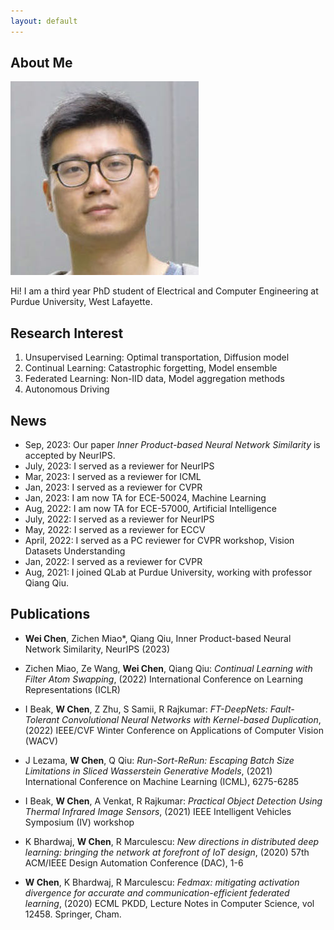 ```yaml
---
layout: default
---
```


## About Me

<img class="profile-picture" src="weichen.jpeg">

Hi! I am a third year PhD student of Electrical and Computer Engineering at Purdue University, West Lafayette.

<!-- This is a [link](http://google.com). -->

<!-- This is a jekyll based resume template. You can find the full source code on [GitHub](https://github.com/bk2dcradle/researcher) -->

## Research Interest

1. Unsupervised Learning: Optimal transportation, Diffusion model
2. Continual Learning: Catastrophic forgetting, Model ensemble
3. Federated Learning: Non-IID data, Model aggregation methods
4. Autonomous Driving

## News

* Sep, 2023: Our paper *Inner Product-based Neural Network Similarity* is accepted by NeurIPS.
* July, 2023: I served as a reviewer for NeurIPS
* Mar, 2023: I served as a reviewer for ICML
* Jan, 2023: I served as a reviewer for CVPR
* Jan, 2023: I am now TA for ECE-50024, Machine Learning
* Aug, 2022: I am now TA for ECE-57000, Artificial Intelligence
* July, 2022: I served as a reviewer for NeurIPS
* May, 2022: I served as a reviewer for ECCV
* April, 2022: I served as a PC reviewer for CVPR workshop, Vision Datasets Understanding
* Jan, 2022: I served as a reviewer for CVPR
* Aug, 2021: I joined QLab at Purdue University, working with professor Qiang Qiu.

## Publications

* **Wei Chen**, Zichen Miao*, Qiang Qiu, Inner Product-based Neural Network Similarity, NeurIPS (2023)

* Zichen Miao, Ze Wang, **Wei Chen**, Qiang Qiu: *Continual Learning with Filter Atom Swapping*, (2022) International Conference on Learning Representations (ICLR)

* I Beak, **W Chen**, Z Zhu, S Samii, R Rajkumar: *FT-DeepNets: Fault-Tolerant Convolutional Neural Networks with Kernel-based Duplication*, (2022) IEEE/CVF Winter Conference on Applications of Computer Vision (WACV)

* J Lezama, **W Chen**, Q Qiu: *Run-Sort-ReRun: Escaping Batch Size Limitations in Sliced Wasserstein Generative Models*, (2021) International Conference on Machine Learning (ICML), 6275-6285

* I Beak, **W Chen**, A Venkat, R Rajkumar: *Practical Object Detection Using Thermal Infrared Image Sensors*, (2021) IEEE Intelligent Vehicles Symposium (IV) workshop

* K Bhardwaj, **W Chen**, R Marculescu: *New directions in distributed deep learning: bringing the network at forefront of IoT design*, (2020) 57th ACM/IEEE Design Automation Conference (DAC), 1-6

* **W Chen**, K Bhardwaj, R Marculescu: *Fedmax: mitigating activation divergence for accurate and communication-efficient federated learning*, (2020) ECML PKDD, Lecture Notes in Computer Science, vol 12458. Springer, Cham.


<!-- ## Typography

This is a [link](http://google.com). Something *italics* and something **bold**.

Here is a table

Year | Award | Category
-----|-------|--------
2014 | Emmy  | Won Outstanding Lead Actor in a miniseries or a movie
2015 | BAFTA | Nominated for Best Leading Actor for Sherlock
2014 | Satellite | Won Best Actor miniseries or television film

Here is a horizontal rule

---

Here is a blockquote

> To a great mind, nothing is little

## References

* Foo Bar: Head of Department, Placeholder Names, Lorem
* John Doe: Associate Professor, Department of Computer Science, Ipsum -->
